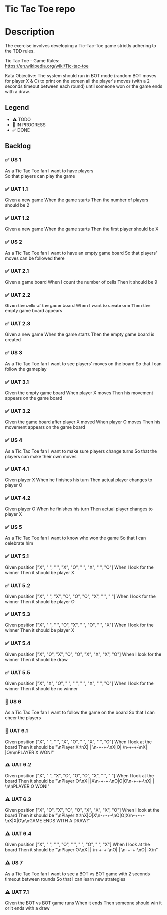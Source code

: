 # Tic Tac Toe repo

# Description 
The exercise involves developing a Tic-Tac-Toe game strictly adhering to the TDD rules.

Tic	Tac	Toe	- Game	Rules:	
https://en.wikipedia.org/wiki/Tic-tac-toe

Kata Objective:
The system should run in BOT mode (random BOT moves for player X & O) to print on the screen all the player's moves (with a 2 seconds timeout between each round) until someone won or the game ends with 
a draw.

## Legend
- ⚠ TODO
- 🚧 IN PROGRESS
- ✅ DONE

## Backlog
### ✅ US 1 
As a Tic Tac Toe fan
I want to have players  
So that players can play the game

### ✅ UAT 1.1
Given a new game
When the game starts 
Then the number of players should be 2

### ✅ UAT 1.2
Given a new game
When the game starts 
Then the first player should be X

### ✅ US 2 
As a Tic Tac Toe fan
I want to have an empty game board 
So that players' moves can be followed there

### ✅ UAT 2.1
Given a game board
When I count the number of cells 
Then it should be 9

### ✅ UAT 2.2
Given the cells of the game board
When I want to create one
Then the empty game board appears

### ✅ UAT 2.3
Given a new game
When the game starts 
Then the empty game board is created

### ✅ US 3
As a Tic Tac Toe fan 
I want to see players' moves on the board 
So that I can follow the gameplay

### ✅ UAT 3.1
Given the empty game board
When player X moves
Then his movement appears on the game board

### ✅ UAT 3.2
Given the game board after player X moved
When player O moves
Then his movement appears on the game board

### ✅ US 4
As a Tic Tac Toe fan
I want to make sure players change turns
So that the players can make their own moves

### ✅ UAT 4.1
Given player X
When he finishes his turn
Then actual player changes to player O

### ✅ UAT 4.2
Given player O
When he finishes his turn
Then actual player changes to player X

### ✅ US 5
As a Tic Tac Toe fan
I want to know who won the game
So that I can celebrate him

### ✅ UAT 5.1
Given position ["X", " ", " ", "X", "O", " ", "X", " ", "O"]
When I look for the winner
Then it should be player X

### ✅ UAT 5.2
Given position ["X", " ", "X", "O", "O", "O", "X", " ", " "]
When I look for the winner
Then it should be player O

### ✅ UAT 5.3
Given position ["X", " ", " ", "O", "X", " ", "O", " ", "X"]
When I look for the winner
Then it should be player X

### ✅ UAT 5.4
Given position ["X", "O", "X", "O", "O", "X", "X", "X", "O"]
When I look for the winner
Then it should be draw

### ✅ UAT 5.5
Given position ["X", "X", "O", " ", " ", " ", "X", " ", "O"]
When I look for the winner
Then it should be no winner

### 🚧 US 6
As a Tic Tac Toe fan
I want to follow the game on the board
So that I can cheer the players

### 🚧 UAT 6.1
Given position ["X", " ", " ", "X", "O", " ", "X", " ", "O"]
When I look at the board
Then it should be "\nPlayer X:\nX| | \n-+-+-\nX|O| \n-+-+-\nX| |O\n\nPLAYER X WON!"

### ⚠ UAT 6.2
Given position ["X", " ", "X", "O", "O", "O", "X", " ", " "]
When I look at the board
Then it should be "\nPlayer O:\nX| |X\n-+-+-\nO|O|O\n-+-+-\nX| | \n\nPLAYER O WON!"

### ⚠ UAT 6.3
Given position ["X", "O", "X", "O", "O", "X", "X", "X", "O"]
When I look at the board
Then it should be "\nPlayer X:\nX|O|X\n-+-+-\nO|O|X\n-+-+-\nX|X|O\n\nGAME ENDS WITH A DRAW!"

### ⚠ UAT 6.4
Given position ["X", " ", " ", "O", " ", " ", "O", " ", "X"]
When I look at the board
Then it should be "\nPlayer O:\nX| | \n-+-+-\nO| | \n-+-+-\nO| |X\n"

### ⚠ US 7 
As a Tic Tac Toe fan
I want to see a BOT vs BOT game with 2 seconds timeout between rounds
So that I can learn new strategies

### ⚠ UAT 7.1
Given the BOT vs BOT game runs
When it ends
Then someone should win it or it ends with a draw